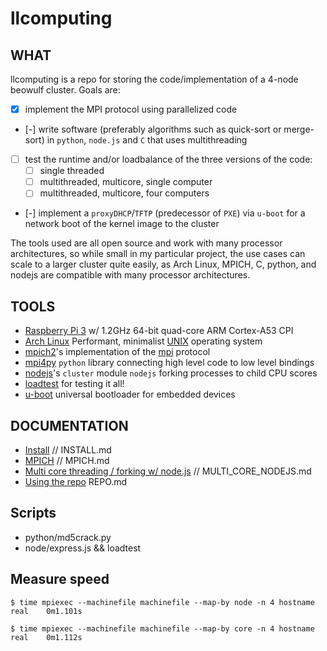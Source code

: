 # llcomputing

## WHAT
llcomputing is a repo for storing the code/implementation of a 4-node beowulf cluster. Goals are:

- [x] implement the MPI protocol using parallelized code
- [-] write software (preferably algorithms such as quick-sort or merge-sort) in `python`, `node.js` and `C` that uses multithreading
- [ ] test the runtime and/or loadbalance of the three versions of the code:
	- [ ] single threaded
	- [ ] multithreaded, multicore, single computer
	- [ ] multithreaded, multicore, four computers
- [-] implement a `proxyDHCP`/`TFTP` (predecessor of `PXE`) via `u-boot` for a network boot of the kernel image to the cluster

The tools used are all open source and work with many processor architectures, so while small in my particular project, the use cases can scale to a larger cluster quite easily, as Arch Linux, MPICH, C, python, and nodejs are compatible with many processor architectures.

## TOOLS
- [Raspberry Pi 3](https://www.raspberrypi.org/magpi/raspberry-pi-3-specs-benchmarks/) w/ 1.2GHz 64-bit quad-core ARM Cortex-A53 CPI
- [Arch Linux](https://archlinuxarm.org/) Performant, minimalist [UNIX](https://en.wikipedia.org/wiki/Unix) operating system
- [mpich2](https://www.mpich.org/)'s implementation of the [mpi](https://en.wikipedia.org/wiki/Message_Passing_Interface) protocol
- [mpi4py](http://mpi4py.readthedocs.org/en/stable/) `python` library connecting high level code to low level bindings
- [nodejs](https://nodejs.org)'s `cluster` module `nodejs` forking processes to child CPU scores
- [loadtest](https://github.com/alexfernandez/loadtest) for testing it all!
- [u-boot](http://www.denx.de/wiki/U-Boot) universal bootloader for embedded devices

## DOCUMENTATION
- [Install](github.com/skilbjo/llcomputing/docs/) // INSTALL.md
- [MPICH]() // MPICH.md
- [Multi core threading / forking w/ node.js]() // MULTI_CORE_NODEJS.md
- [Using the repo]() REPO.md

## Scripts

- python/md5crack.py
- node/express.js && loadtest




## Measure speed

````
$ time mpiexec --machinefile machinefile --map-by node -n 4 hostname
real	0m1.101s

$ time mpiexec --machinefile machinefile --map-by core -n 4 hostname
real	0m1.112s

````


